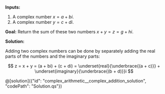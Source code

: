 **Inputs:**

1. A complex number $x = a + bi$.
2. A complex number $y = c + di$.

**Goal:** Return the sum of these two numbers $x + y = z = g + hi$.

**Solution:**

Adding two complex numbers can be done by separately adding the real parts of the numbers and the imaginary parts:  

$$ z = x + y = (a + bi) + (c + di) = \underset{real}{\underbrace{(a + c)}} + \underset{imaginary}{\underbrace{(b + d)}}i $$

@[solution]({"id": "complex_arithmetic__complex_addition_solution", "codePath": "Solution.qs"})
